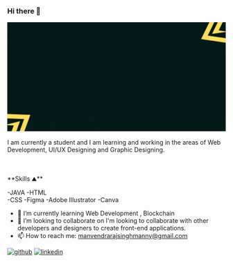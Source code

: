 ### Hi there 👋
![](https://github.com/manvendra-8822/manvendra-8822/blob/main/HI%20!%20I%20AM%20MANVENDRA.gif?raw=true)

I am currently a student and I am learning and working in the areas of Web Development, UI/UX Designing and Graphic Designing.

<div style="margin-top:50px">
**Skills ⛰️**

-JAVA 
-HTML  
-CSS 
-Figma 
-Adobe Illustrator 
-Canva 
</div>



- 🌱 I’m currently learning Web Development , Blockchain 
- 👯 I’m looking to collaborate on  I'm looking to collaborate with other developers and designers to create front-end applications. 
- 📫 How to reach me: manvendrarajsinghmanny@gmail.com 


[<img src='https://cdn.jsdelivr.net/npm/simple-icons@3.0.1/icons/github.svg' alt='github' height='40'>](https://github.com/manvendra-8822)  [<img src='https://cdn.jsdelivr.net/npm/simple-icons@3.0.1/icons/linkedin.svg' alt='linkedin' height='40'>](https://www.linkedin.com/in/manvendra-raj-singh-7a69a7226/)  


<!-- [![Anurag's GitHub stats](https://github-readme-stats.vercel.app/api?username=manvendra-8822)](https://github.com/anuraghazra/github-readme-stats) -->
